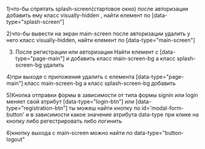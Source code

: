1)что-бы спрятать splash-screen(стартовое окно) после авторизации добавить ему
класс visually-hidden , найти елемент по [data-type="splash-screen"]

2)что-бы вывести на экран main-screen после авторизации удалить у него класс
visually-hidden, найти елемент по [data-type="main-screen"]

3. После регистрации или авторизации Найти елемент с [data-type="page-main"] и
   добавить класс main-screen-bg а класс splash-screen-bg удалить

4)при выходе с приложения удалить с елемента [data-type="page-main"] класс
main-screen-bg а класс splash-screen-bg добавить

5)Кнопка отправки формы в зависимости от типа формы signin или login меняет свой
атрибут [data-type="login-btn"] или [data-type="registration-btn"] ты можеш
найти кнопку по id='modal-form-button' и в зависимости какое значение атрибута
data-type при клике на кнопку либо регестрировать либо логинить

6)кнопку выхода с main-screen можно найти по data-type="button-logout"
